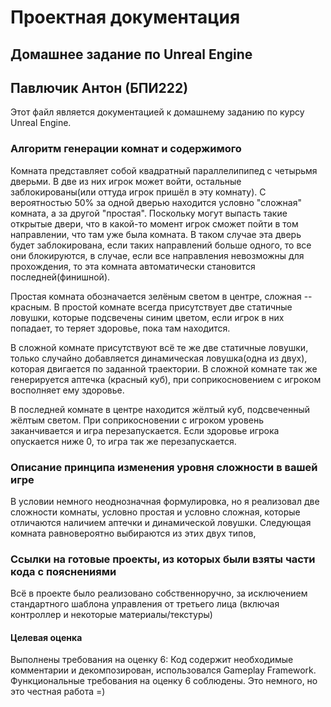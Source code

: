 # Проектная документация
## Домашнее задание по Unreal Engine
## Павлючик Антон (БПИ222)

Этот файл является документацией к домашнему заданию по курсу Unreal Engine.

### Алгоритм генерации комнат и содержимого
Комната представляет собой квадратный параллелипипед с четырьмя дверьми. В две из них игрок может войти, остальные заблокированы(или оттуда игрок пришёл в эту комнату).
С вероятностью 50% за одной дверью находится условно "сложная" комната, а за другой "простая". Поскольку могут выпасть такие открытые двери, что в какой-то момент игрок сможет пойти в том направлении, что там уже была комната. В таком случае эта дверь будет заблокирована, если таких направлений больше одного, то все они блокируются, в случае, если все направления невозможны для прохождения, то эта комната автоматически становится последней(финишной).

Простая комната обозначается зелёным светом в центре, сложная -- красным. В простой комнате всегда присутствует две статичные ловушки, которые подсвечены синим цветом, если игрок в них попадает, то теряет здоровье, пока там находится. 

В сложной комнате присутствуют всё те же две статичные ловушки, только случайно добавляется динамическая ловушка(одна из двух), которая двигается по заданной траектории. В сложной комнате так же генерируется аптечка (красный куб), при соприкосновением с игроком восполняет ему здоровье. 

В последней комнате в центре находится жёлтый куб, подсвеченный жёлтым светом. При соприкосновении с игроком  уровень заканчивается и игра перезапускается. Если здоровье игрока опускается ниже 0, то игра так же перезапускается. 

### Описание принципа изменения уровня сложности в вашей игре
В условии немного неоднозначная формулировка, но я реализовал две сложности комнаты, условно простая и условно сложная, которые отличаются наличием аптечки и динамической ловушки. Следующая комната равновероятно выбираются из этих двух типов, 


### Ссылки на готовые проекты, из которых были взяты части кода с пояснениями 
Всё в проекте было реализовано собственноручно, за исключением стандартного шаблона управления от третьего лица (включая контроллер и некоторые материалы/текстуры)



#### Целевая оценка
Выполнены требования на оценку 6:
Код содержит необходимые комментарии и декомпозирован, использовался Gameplay Framework. Функциональные требования на оценку 6 соблюдены.
Это немного, но это честная работа =)
